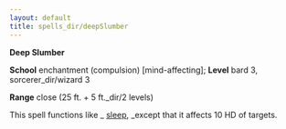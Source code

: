 ```yaml
---
layout: default
title: spells_dir/deepSlumber
---
```

 **Deep Slumber**

**School** enchantment (compulsion) [mind-affecting]; **Level** bard 3, sorcerer_dir/wizard 3

**Range** close (25 ft. + 5 ft._dir/2 levels)

This spell functions like _ [sleep](sleep#_sleep), _except that it affects 10 HD of targets.

